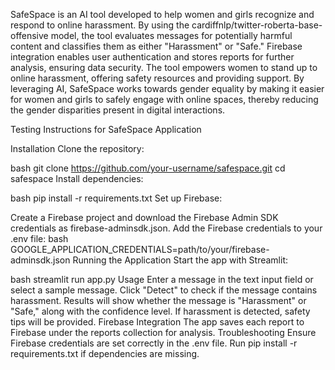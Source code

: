 SafeSpace is an AI tool developed to help women and girls recognize and respond to online harassment. By using the cardiffnlp/twitter-roberta-base-offensive model, the tool evaluates messages for potentially harmful content and classifies them as either "Harassment" or "Safe." Firebase integration enables user authentication and stores reports for further analysis, ensuring data security. The tool empowers women to stand up to online harassment, offering safety resources and providing support. By leveraging AI, SafeSpace works towards gender equality by making it easier for women and girls to safely engage with online spaces, thereby reducing the gender disparities present in digital interactions.

Testing Instructions for SafeSpace Application


Installation
Clone the repository:

bash
git clone https://github.com/your-username/safespace.git
cd safespace
Install dependencies:

bash
pip install -r requirements.txt
Set up Firebase:

Create a Firebase project and download the Firebase Admin SDK credentials as firebase-adminsdk.json.
Add the Firebase credentials to your .env file:
bash
GOOGLE_APPLICATION_CREDENTIALS=path/to/your/firebase-adminsdk.json
Running the Application
Start the app with Streamlit:

bash
streamlit run app.py
Usage
Enter a message in the text input field or select a sample message.
Click "Detect" to check if the message contains harassment.
Results will show whether the message is "Harassment" or "Safe," along with the confidence level.
If harassment is detected, safety tips will be provided.
Firebase Integration
The app saves each report to Firebase under the reports collection for analysis.
Troubleshooting
Ensure Firebase credentials are set correctly in the .env file.
Run pip install -r requirements.txt if dependencies are missing.

